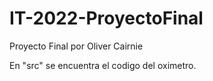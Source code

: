 # IT-2022-ProyectoFinal
Proyecto Final por Oliver Cairnie

En "src" se encuentra el codigo del oximetro.